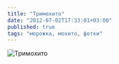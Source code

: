 ```yaml
---
title: "Тримохито"
date: "2012-07-02T17:33:01+03:00"
published: true
tags: "морожка, мохито, фотки"
---
```


![Тримохито](http://c358655.r55.cf1.rackcdn.com/3mojito.jpg "Тримохито")